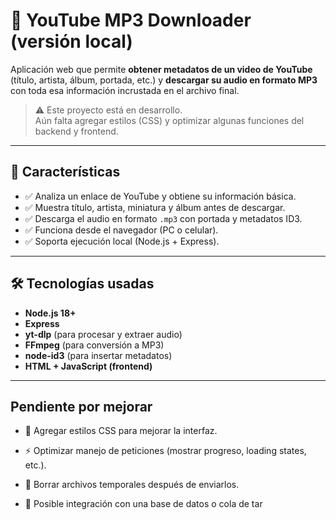 # 🎵 YouTube MP3 Downloader (versión local)

Aplicación web que permite **obtener metadatos de un video de YouTube** (título, artista, álbum, portada, etc.) y **descargar su audio en formato MP3** con toda esa información incrustada en el archivo final.

> ⚠️ Este proyecto está en desarrollo.  
> Aún falta agregar estilos (CSS) y optimizar algunas funciones del backend y frontend.

---

## 🚀 Características

- ✅ Analiza un enlace de YouTube y obtiene su información básica.  
- ✅ Muestra título, artista, miniatura y álbum antes de descargar.  
- ✅ Descarga el audio en formato `.mp3` con portada y metadatos ID3.  
- ✅ Funciona desde el navegador (PC o celular).  
- ✅ Soporta ejecución local (Node.js + Express).  

---

## 🛠️ Tecnologías usadas

- **Node.js 18+**
- **Express**
- **yt-dlp** (para procesar y extraer audio)
- **FFmpeg** (para conversión a MP3)
- **node-id3** (para insertar metadatos)
- **HTML + JavaScript (frontend)**

---

##  Pendiente por mejorar

- 🎨 Agregar estilos CSS para mejorar la interfaz.

- ⚡ Optimizar manejo de peticiones (mostrar progreso, loading states, etc.).

- 🧹 Borrar archivos temporales después de enviarlos.

- 💾 Posible integración con una base de datos o cola de tar